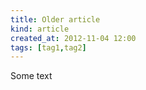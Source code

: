 ```yaml
---
title: Older article
kind: article
created_at: 2012-11-04 12:00
tags: [tag1,tag2]
---
```


Some text
